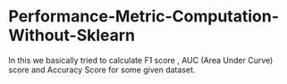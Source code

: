 # Performance-Metric-Computation-Without-Sklearn
In this we basically tried to calculate F1 score , AUC (Area Under Curve) score and Accuracy Score for some given dataset.
